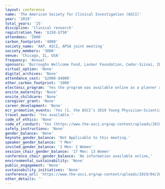 ```yaml
---
layout: conference 
name: 'The American Society for Clinical Investigation (ASCI)'
year: '2019'
total_years: '15'
discipline: 'Clinical research'
registration_fee: '$150-$750'
attendees: '2000'
carbon_footprint: '4000'
society_name: 'AAP, ASCI, APSA joint meeting'
society_members: '3000'
venue: 'Chicago, IL, USA'
frequency: 'Annual'
sponsors: 'Burroughs Wellcome Fund, Lasker Foundation, Cedar-Siinai, IDSA, Harrington Discovery Institute, Michigan Medicine, Columbia University, Vanderbilt University Medical Center, Case Western University, SAEM, ASN, AAI, AACR, RSDP'
virtual_option: 'None'
digital_archives: 'None'
attendance_cost: '$2000-$4000'
other_carbon_footprint: '1000'
electonic_program: 'Yes the program was available online as a planner and a .pdf file.'
onsite_maternity: 'None'
onsite_childcare: 'None'
caregiver_grant: 'None'
career_development: 'None'
ecr_promotion_events: 'Yes (1. the ASCI’s 2019 Young Physician-Scientist Award Recipients 2. Best Poster Awards:in the amount of $1000 each)'
travel_awards: 'Yes available.'
code_of_ethics: 'None'
code_of_conduct: 'Yes (https://www.the-asci.org/wp-content/uploads/2019/04/2019-joint-meeting-program-final-small.pdf)'
safety_instructions: 'None'
gender_balance: 'None'
keynote_gender_balance: 'Not Applicable to this meeting.'
speaker_gender_balance: '7 Men'
invited_gender_balance: '2 Men: 2 Women'
session_chair_gender_balance: '17 Men: 13 Women'
conference_chair_gender_balance: 'No information available online,'
environmental_sustainability: 'None'
public_engagement: 'None'
sustainability_initiatives: 'None'
conference_url: 'https://www.the-asci.org/wp-content/uploads/2019/04/2019-joint-meeting-program-final-small.pdf'
other_details: ''
---
```

